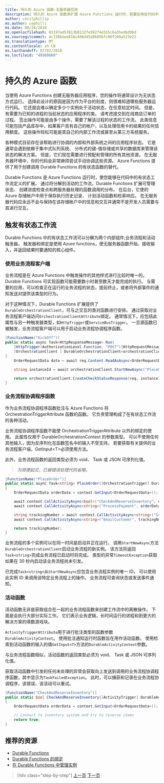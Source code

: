 ```yaml
---
title: 持久的 Azure 函数-无服务器应用
description: 持久的 Azure 函数来扩展 Azure Functions 运行时，若要启用在代码中的有状态工作流。
author: cecilphillip
ms.author: cephilli
ms.date: 06/26/2018
ms.openlocfilehash: 03197ad57813b8132fe592f4e555c6a35edbd9bd
ms.sourcegitcommit: 4c158beee818c408d45a9609bfc06f209a523e22
ms.translationtype: MT
ms.contentlocale: zh-CN
ms.lasthandoff: 07/03/2018
ms.locfileid: "49369660"
---
```

# <a name="durable-azure-functions"></a>持久的 Azure 函数

当使用 Azure Functions 创建无服务器应用程序，您的操作将通常设计为无状态方式运行。 选择此设计的原因是因为作为平台的刻度，则很难知道哪些服务器运行代码。 它还就会难以确定多少个实例处于活动状态，在任意给定时间。 但是，有需要为已知的进程的当前状态的应用程序的类。 请考虑提交到在线商店订单的过程。 签出操作可能是由多个操作，需要了解该过程的状态的工作流。 此类信息可能包括产品库存中，如果客户具有自己的帐户，以及处理信用卡的结果的任何信用额度。 这些操作轻松可能是其自己的内部工作流或甚至从第三方系统服务。

各种模式目前存在该帮助进行协调的内部和外部系统之间的应用程序状态。 它是通常会遇到依赖于集中式队列系统、 分布式的键-值存储或共享的数据库来管理该状态的解决方案。 但是，它们现在需要进行预配和管理的所有其他资源。 在无服务器环境中，你的代码会非常麻烦尝试手动协调这些资源。 Azure Functions 提供了用于创建调用 Durable Functions 的有状态函数的替代。

Durable Functions 是 Azure Functions 运行时，使您能够在代码中的有状态工作流定义的扩展。 通过将分解到活动的工作流，Durable Functions 扩展可管理状态、 创建进度检查点和跨服务器处理的函数调用的分布。 在后台，它使的 Azure 存储帐户中用于保存执行历史记录、 计划活动函数和检索响应。 在无服务器代码应永远不会与保持在该存储帐户中的信息和交互并通常不是开发人员需要与其进行交互。

## <a name="triggering-a-stateful-workflow"></a>触发有状态工作流

Durable Functions 中的有状态工作流可以分解为两个内部组件;业务流程和活动触发器。 触发器和绑定是使用 Azure functions，使无服务器函数开始，接收输入，并返回结果时要通知的核心组件。

### <a name="working-with-the-orchestration-client"></a>使用业务流程客户端

业务流程是在 Azure Functions 中触发操作的其他样式进行比较时唯一的。 Durable Functions 可实现函数可能需要数小时甚至数天才能完成的执行。 与需要的应用，可以检查正在运行的业务流程的状态，提前终止，或者将外部事件的通知发送对提供该类型的行为。

对于这种情况下，Durable Functions 扩展提供了`DurableOrchestrationClient`，可与之交互的类对函数进行安排。 通过获取对业务流程客户端访问`OrchestrationClientAttribute`绑定。 通常情况下，应包括此属性与另一种触发器类型，如`HttpTrigger`或`ServiceBusTrigger`。 一旦源函数已被触发，业务流程客户端可以用于启动业务流程协调程序函数。

```csharp
[FunctionName("KickOff")]
public static async Task<HttpResponseMessage> Run(
    [HttpTrigger(AuthorizationLevel.Function, "POST")]HttpRequestMessage req,
    [OrchestrationClient ] DurableOrchestrationClient<orchestrationClient>)
{
    OrderRequestData data = await req.Content.ReadAsAsync<OrderRequestData>();

    string instanceId = await orchestrationClient.StartNewAsync("PlaceOrder", data);

    return orchestrationClient.CreateCheckStatusResponse(req, instanceId);
}
```

### <a name="the-orchestrator-function"></a>业务流程协调程序函数

作为业务流程协调程序函数批注与 Azure Functions 将 OrchestrationTriggerAttribute 函数的函数。 它负责管理构成了在有状态工作流的各种活动。

业务流程协调程序函数不能使 OrchestrationTriggerAttribute 以外的绑定的使用。 此属性仅用于 DurableOrchestrationContext 的参数类型。 可以不使用任何其他输入，因为反序列化在函数签名中的输入不受支持。 若要获取有关提供的业务流程客户端，GetInput\<T\>必须使用方法。

此外，业务流程函数的返回类型必须为 void、 Task 或 JSON 可序列化值。

> *为简便起见，已被错误处理代码省略，*

```csharp
[FunctionName("PlaceOrder")]
public static async Task<string> PlaceOrder([OrchestrationTrigger] DurableOrchestrationContext context)
{
    OrderRequestData orderData = context.GetInput<OrderRequestData>();

    await context.CallActivityAsync<bool>("CheckAndReserveInventory", orderData);
    await context.CallActivityAsync<string>("ProcessPayment", orderData);

    string trackingNumber = await context.CallActivityAsync<string>("ScheduleShipping", orderData);
    await context.CallActivityAsync<string>("EmailCustomer", trackingNumber);

    return trackingNumber;
}
```

业务流程的多个实例可以在同一时间是启动并正在运行。 调用`StartNewAsync`方法`DurableOrchestrationClient`启动业务流程的新实例。 该方法将返回`Task<string>`完成业务流程已启动时将完成。 类型的异常`TimeoutException`获取如果在 30 秒内启动该业务流程尚未引发。

已完成`Task<string>`从`StartNewAsync`应包含业务流程实例的唯一 ID。 可以使用此实例 ID 来调用该特定业务流程上的操作。 业务流程可查询状态或发送事件通知。

### <a name="the-activity-functions"></a>活动函数

活动函数无非是获取组合在一起的业务流程函数来创建工作流中的离散操作。 下面是会执行大部分实际工作。 它们表示业务逻辑，长时间运行的进程和到更大的解决方案的填数游戏块。

`ActivityTriggerAttribute`用于进行批注类型的函数参数`DurableActivityContext`。 使用批注通知运行时函数旨在用作活动函数。 使用检索到活动函数的输入的值`GetInput<T>`方法的`DurableActivityContext`参数。

与业务流程函数相似，活动函数的返回类型必须为 void、 Task 或 JSON 可序列化值。

获取活动函数中引发的任何未处理的异常会获取向上发送到调用的业务流程协调程序函数，其中显示为`TaskFailedException`。 此时，可以捕获和记录在业务流程协调程序，该错误，该活动可以重试。

```csharp
[FunctionName("CheckAndReserveInventory")]
public static bool CheckAndReserveInventory([ActivityTrigger] DurableActivityContext context)
{
    OrderRequestData orderData = context.GetInput<OrderRequestData>();

    // Connect to inventory system and try to reserve items
    return true;
}
```

## <a name="recommended-resources"></a>推荐的资源

* [Durable Functions](https://docs.microsoft.com/azure/azure-functions/durable-functions-overview)
* [Durable Functions 的绑定](https://docs.microsoft.com/azure/azure-functions/durable-functions-bindings)
* [在 Durable Functions 中管理实例](https://docs.microsoft.com/azure/azure-functions/durable-functions-instance-management)

>[!div class="step-by-step"]
[上一页](event-grid.md)
[下一页](orchestration-patterns.md)
